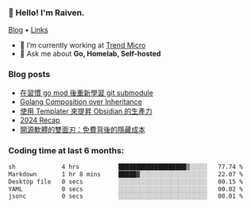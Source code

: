 <!-- ![Codewars](https://www.codewars.com/users/omegaatt36/badges/small) -->
### 👋 Hello! I'm Raiven.
[Blog](https://www.omegaatt.com) • [Links](https://link.omegaatt.com)

- 🔭 I’m currently working at [Trend Micro](https://www.trendmicro.com)
- 💬 Ask me about **Go, Homelab, Self-hosted**

### Blog posts
<!-- BLOG-POST-LIST:START -->
- [在習慣 go mod 後重新學習 git submodule](https://www.omegaatt.com/blogs/develop/2025/git_submodule_turorial/)
- [Golang Composition over Inheritance](https://www.omegaatt.com/blogs/develop/2025/golang_composition_over_inheritance/)
- [使用 Templater 來提昇 Obsidian 的生產力](https://www.omegaatt.com/blogs/develop/2025/use_obsidian_templater_to_get_more_productivity/)
- [2024 Recap](https://www.omegaatt.com/blogs/develop/2024/2024_recap/)
- [開源軟體的雙面刃：免費背後的隱藏成本](https://www.omegaatt.com/blogs/develop/2024/the_double_edged_sword_of_open_source_software.md/)
<!-- BLOG-POST-LIST:END -->

### Coding time at last 6 months:
<!--START_SECTION:waka-->

```txt
sh             4 hrs           ███████████████████▒░░░░░   77.74 %
Markdown       1 hr 8 mins     █████▓░░░░░░░░░░░░░░░░░░░   22.07 %
Desktop file   0 secs          ░░░░░░░░░░░░░░░░░░░░░░░░░   00.15 %
YAML           0 secs          ░░░░░░░░░░░░░░░░░░░░░░░░░   00.02 %
jsonc          0 secs          ░░░░░░░░░░░░░░░░░░░░░░░░░   00.01 %
```

<!--END_SECTION:waka-->
